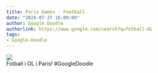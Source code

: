 ```yaml
---
title: Paris Games - Football
date: "2024-07-27 16:00:00"
author: Google Doodle
authorlink: https://www.google.com/search?q=fotball-OL
tags:
- Google-Doodle
---
```

<img src="https://www.google.com/logos/doodles/2024/paris-games-football-6753651837110524-law.gif" referrerpolicy="no-referrer"><br>Fotball i OL i Paris! #GoogleDoodle